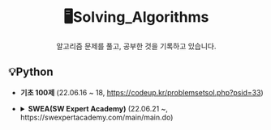 <div align="center">
  <h1>🖥️Solving_Algorithms</h1>
  알고리즘 문제를 풀고, 공부한 것을 기록하고 있습니다.
</div>

## 💡Python

- **기초 100제** (22.06.16 ~ 18, https://codeup.kr/problemsetsol.php?psid=33)
- <details>
    <summary>
      <b>SWEA(SW Expert Academy)</b>
      (22.06.21 ~, <a>https://swexpertacademy.com/main/main.do</a>)
    </summary>

    <div markdown='1'>
      - 4839. 이진탐색(Binary Search)
    </div>
  </details>
